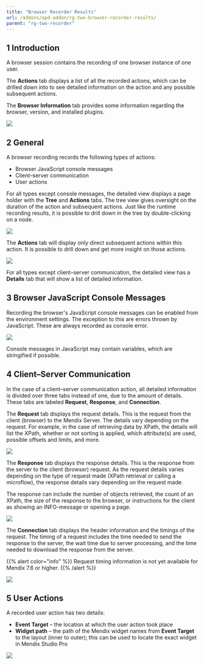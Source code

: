 ```yaml
---
title: "Browser Recorder Results"
url: /addons/apd-addon/rg-two-browser-recorder-results/
parent: "rg-two-recorder"
---
```


## 1 Introduction

A browser session contains the recording of one browser instance of one user.

The **Actions** tab displays a list of all the recorded actions, which can be drilled down into to see detailed information on the action and any possible subsequent actions.

The **Browser Information** tab provides some information regarding the browser, version, and installed plugins.

![](/attachments/addons/apd-addon/rg-apd/rg-two-apm/rg-two-recorder/rg-two/Performance_browser_recording.png)

## 2 General

A browser recording records the following types of actions:

* Browser JavaScript console messages
* Client–server communication
* User actions

For all types except console messages, the detailed view displays a page holder with the **Tree** and **Actions** tabs. The tree view gives oversight on the duration of the action and subsequent actions. Just like the runtime recording results, it is possible to drill down in the tree by double-clicking on a node.

![](/attachments/addons/apd-addon/rg-apd/rg-two-apm/rg-two-recorder/rg-two/Performance_browser_recording_ActionsTree.png)

The **Actions** tab will display only direct subsequent actions within this action. It is possible to drill down and get more insight on those actions.

![](/attachments/addons/apd-addon/rg-apd/rg-two-apm/rg-two-recorder/rg-two/Performance_browser_recording_ActionsActions.png)

For all types except client–server communication, the detailed view has a **Details** tab that will show a list of detailed information.

## 3 Browser JavaScript Console Messages

Recording the browser's JavaScript console messages can be enabled from the environment settings. The exception to this are errors thrown by JavaScript. These are always recorded as console error.

![](/attachments/addons/apd-addon/rg-apd/rg-two-apm/rg-two-recorder/rg-two/Performance_browser_recording_ConsoleMessage.png)

Console messages in JavaScript may contain variables, which are stringified if possible. 

## 4 Client–Server Communication

In the case of a client–server communication action, all detailed information is divided over three tabs instead of one, due to the amount of details. These tabs are labeled **Request**, **Response**, and **Connection**.

The **Request** tab displays the request details. This is the request from the client (browser) to the Mendix Server. The details vary depending on the request. For example, in the case of retrieving data by XPath, the details will list the XPath, whether or not sorting is applied, which attribute(s) are used, possible offsets and limits, and more.

![](/attachments/addons/apd-addon/rg-apd/rg-two-apm/rg-two-recorder/rg-two/Performance_browser_recording_ActionsRequest.png)

The **Response** tab displays the response details. This is the response from the server to the client (browser) request. As the request details varies depending on the type of request made (XPath retrieval or calling a microflow), the response details vary depending on the request made.

The response can include the number of objects retrieved, the count of an XPath, the size of the response to the browser, or instructions for the client as showing an INFO-message or opening a page.

![](/attachments/addons/apd-addon/rg-apd/rg-two-apm/rg-two-recorder/rg-two/Performance_browser_recording_ActionsResponse.png)

The **Connection** tab displays the header information and the timings of the request. The timing of a request includes the time needed to send the response to the server, the wait time due to server processing, and the time needed to download the response from the server. 

{{% alert color="info" %}}
Request timing information is not yet available for Mendix 7.6 or higher.
{{% /alert %}}

![](/attachments/addons/apd-addon/rg-apd/rg-two-apm/rg-two-recorder/rg-two/Performance_browser_recording_ActionsConnection.png)

## 5 User Actions

A recorded user action has two details:

* **Event Target** – the location at which the user action took place
* **Widget path** – the path of the Mendix widget names from **Event Target** to the layout (inner to outer); this can be used to locate the exact widget in Mendix Studio Pro

![](/attachments/addons/apd-addon/rg-apd/rg-two-apm/rg-two-recorder/rg-two/Performance_browser_recording_UserAction.png)
